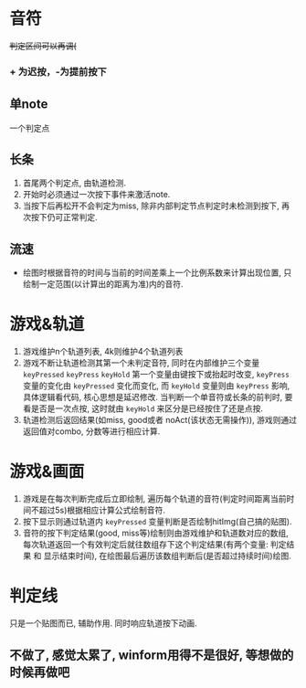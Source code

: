 # 音符
~~判定区间可以再调(~~
### + 为迟按，-为提前按下
## 单note
  一个判定点 

## 长条
  1. 首尾两个判定点, 由轨道检测.
  2. 开始时必须通过一次按下事件来激活note. 
  3. 当按下后再松开不会判定为miss, 除非内部判定节点判定时未检测到按下, 再次按下仍可正常判定.
## 流速
- 绘图时根据音符的时间与当前的时间差乘上一个比例系数来计算出现位置, 只绘制一定范围(以计算出的距离为准)内的音符.

# 游戏&轨道
  1. 游戏维护n个轨道列表, 4k则维护4个轨道列表
  2. 游戏不断让轨道检测其第一个未判定音符, 同时在内部维护三个变量 `keyPressed` `keyPress` `keyHold` 第一个变量由键按下或抬起时改变, `keyPress` 变量的变化由 `keyPressed` 变化而变化, 而 `keyHold` 变量则由 `keyPress` 影响, 具体逻辑看代码, 核心思想是延迟修改. 当判断一个单音符或长条的前判时, 要看是否是一次点按, 这时就由 `keyHold` 来区分是已经按住了还是点按.
  3. 轨道检测后返回结果(如miss, good或者 noAct(该状态无需操作)), 游戏则通过返回值对combo, 分数等进行相应计算.
# 游戏&画面
  1. 游戏是在每次判断完成后立即绘制, 遍历每个轨道的音符(判定时间距离当前时间不超过5s)根据相应计算公式绘制音符.
  2. 按下显示则通过轨道内 `keyPressed` 变量判断是否绘制hitImg(自己搞的贴图).
  3. 音符的按下判定结果(good, miss等)绘制则由游戏维护和轨道数对应的数组, 每次轨道返回一个有效判定后就往数组存下这个判定结果(有两个变量: 判定结果 和 显示结束时间), 在绘图最后遍历该数组判断后(是否超过持续时间)绘图. 
# 判定线
只是一个贴图而已, 辅助作用. 同时响应轨道按下动画.

## 不做了, 感觉太累了, winform用得不是很好, 等想做的时候再做吧
